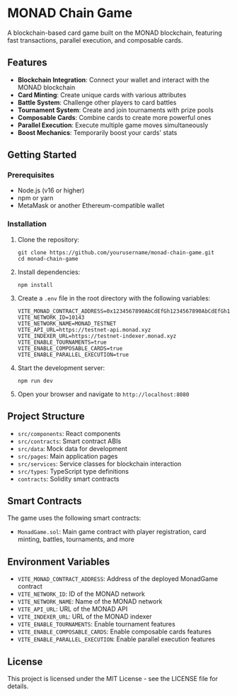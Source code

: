 # MONAD Chain Game

A blockchain-based card game built on the MONAD blockchain, featuring fast transactions, parallel execution, and composable cards.

## Features

- **Blockchain Integration**: Connect your wallet and interact with the MONAD blockchain
- **Card Minting**: Create unique cards with various attributes
- **Battle System**: Challenge other players to card battles
- **Tournament System**: Create and join tournaments with prize pools
- **Composable Cards**: Combine cards to create more powerful ones
- **Parallel Execution**: Execute multiple game moves simultaneously
- **Boost Mechanics**: Temporarily boost your cards' stats

## Getting Started

### Prerequisites

- Node.js (v16 or higher)
- npm or yarn
- MetaMask or another Ethereum-compatible wallet

### Installation

1. Clone the repository:
   ```
   git clone https://github.com/yourusername/monad-chain-game.git
   cd monad-chain-game
   ```

2. Install dependencies:
   ```
   npm install
   ```

3. Create a `.env` file in the root directory with the following variables:
   ```
   VITE_MONAD_CONTRACT_ADDRESS=0x1234567890AbCdEfGh1234567890AbCdEfGh1234
   VITE_NETWORK_ID=10143
   VITE_NETWORK_NAME=MONAD_TESTNET
   VITE_API_URL=https://testnet-api.monad.xyz
   VITE_INDEXER_URL=https://testnet-indexer.monad.xyz
   VITE_ENABLE_TOURNAMENTS=true
   VITE_ENABLE_COMPOSABLE_CARDS=true
   VITE_ENABLE_PARALLEL_EXECUTION=true
   ```

4. Start the development server:
   ```
   npm run dev
   ```

5. Open your browser and navigate to `http://localhost:8080`

## Project Structure

- `src/components`: React components
- `src/contracts`: Smart contract ABIs
- `src/data`: Mock data for development
- `src/pages`: Main application pages
- `src/services`: Service classes for blockchain interaction
- `src/types`: TypeScript type definitions
- `contracts`: Solidity smart contracts

## Smart Contracts

The game uses the following smart contracts:

- `MonadGame.sol`: Main game contract with player registration, card minting, battles, tournaments, and more

## Environment Variables

- `VITE_MONAD_CONTRACT_ADDRESS`: Address of the deployed MonadGame contract
- `VITE_NETWORK_ID`: ID of the MONAD network
- `VITE_NETWORK_NAME`: Name of the MONAD network
- `VITE_API_URL`: URL of the MONAD API
- `VITE_INDEXER_URL`: URL of the MONAD indexer
- `VITE_ENABLE_TOURNAMENTS`: Enable tournament features
- `VITE_ENABLE_COMPOSABLE_CARDS`: Enable composable cards features
- `VITE_ENABLE_PARALLEL_EXECUTION`: Enable parallel execution features

## License

This project is licensed under the MIT License - see the LICENSE file for details.